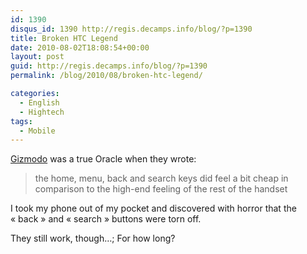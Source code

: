 ```yaml
---
id: 1390
disqus_id: 1390 http://regis.decamps.info/blog/?p=1390
title: Broken HTC Legend
date: 2010-08-02T18:08:54+00:00
layout: post
guid: http://regis.decamps.info/blog/?p=1390
permalink: /blog/2010/08/broken-htc-legend/

categories:
  - English
  - Hightech
tags:
  - Mobile
---
```

[Gizmodo](http://gizmodo.com/5488019/htc-legend-review-frankly-it-feels-expensive) was a true Oracle when they wrote:

> the home, menu, back and search keys did feel a bit cheap in comparison to the high-end feeling of the rest of the handset

I took my phone out of my pocket and discovered with horror that the « back » and « search » buttons were torn off.

They still work, though…; For how long?
